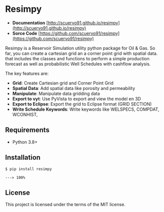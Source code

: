 # Resimpy

+ **Documentation** [http://scuervo91.github.io/resimpy](http://scuervo91.github.io/resimpy)
+ **Sorce Code** [https://github.com/scuervo91/resimpy](https://github.com/scuervo91/resimpy)

Resimpy is a Reservoir Simulation utility python package for Oil & Gas. So far, you can create a cartesian grid an a corner point grid with spatial data. that includes the classes and functions to perform a simple production forecast as well as probabilistic Well Schedules with cashflow analysis.  

The key features are:

+ **Grid**: Create Cartesian grid and Corner Point Grid
+ **Spatial Data**: Add spatial data like porosity and permeability 
+ **Manipulate**: Manipulate data gridding data
+ **Export to vyt**: Use PyVista to export and view the model en 3D
+ **Export to Eclipse**: Export the grid to Eclipse format (GRID SECTION)
+ **Write Schedule Keywords**: Write keywords like WELSPECS, COMPDAT, WCONHIST, 


## Requirements

+ Python 3.8+ 


## Installation


```console
$ pip install resimpy

---> 100%
```


## License

This project is licensed under the terms of the MIT license.